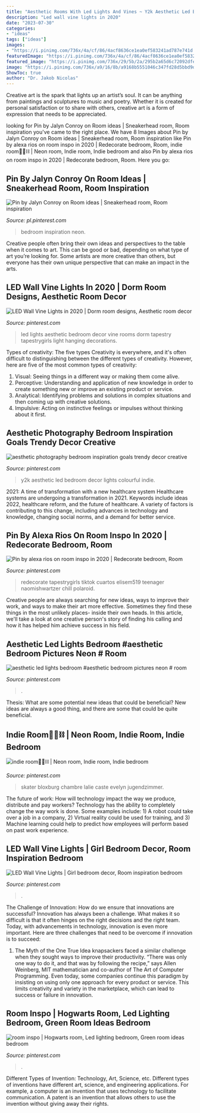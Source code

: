 ```yaml
---
title: "Aesthetic Rooms With Led Lights And Vines ~ Y2k Aesthetic Led Bedroom Decor Lights Colourful Indie"
description: "Led wall vine lights in 2020"
date: "2023-07-30"
categories:
- "ideas"
tags: ["ideas"]
images:
- "https://i.pinimg.com/736x/4a/cf/86/4acf8636ce1ea0ef583241ad787e741d.jpg"
featuredImage: "https://i.pinimg.com/736x/4a/cf/86/4acf8636ce1ea0ef583241ad787e741d.jpg"
featured_image: "https://i.pinimg.com/736x/29/5b/2a/295b2a65d6c72092dfeed344e2b3e3eb.jpg"
image: "https://i.pinimg.com/736x/a9/16/8b/a9168b5551046c347fd28d5bbd9d6eb7.jpg"
ShowToc: true
author: "Dr. Jakob Nicolas"
---
```



Creative art is the spark that lights up an artist’s soul. It can be anything from paintings and sculptures to music and poetry. Whether it is created for personal satisfaction or to share with others, creative art is a form of expression that needs to be appreciated.

	

		
looking for Pin by Jalyn Conroy on Room ideas | Sneakerhead room, Room inspiration you've came to the right place. We have 8 Images about Pin by Jalyn Conroy on Room ideas | Sneakerhead room, Room inspiration like Pin by alexa rios on room inspo in 2020 | Redecorate bedroom, Room, indie room🔮💫⛓ | Neon room, Indie room, Indie bedroom and also Pin by alexa rios on room inspo in 2020 | Redecorate bedroom, Room. Here you go:
		
    
## Pin By Jalyn Conroy On Room Ideas | Sneakerhead Room, Room Inspiration

<img loading=lazy src="https://i.pinimg.com/736x/47/81/ad/4781ad09a22c4d55c6eae16248a72663.jpg" onerror="this.onerror=null;this.src='https://tse4.mm.bing.net/th?id=OIP.PsfkVKSJUv0UbD4xIcAUnQHaOn&amp;pid=15.1';" alt="Pin by Jalyn Conroy on Room ideas | Sneakerhead room, Room inspiration">

_Source: pl.pinterest.com_

>bedroom inspiration neon. 

	

Creative people often bring their own ideas and perspectives to the table when it comes to art. This can be good or bad, depending on what type of art you’re looking for. Some artists are more creative than others, but everyone has their own unique perspective that can make an impact in the arts.

    
## LED Wall Vine Lights In 2020 | Dorm Room Designs, Aesthetic Room Decor

<img loading=lazy src="https://i.pinimg.com/736x/38/d5/59/38d559af2f181a23f3cc649da5f64aa3.jpg" onerror="this.onerror=null;this.src='https://tse4.mm.bing.net/th?id=OIP.FD2A28ZzLRbKdV1YG8rwxQHaJ2&amp;pid=15.1';" alt="LED Wall Vine Lights in 2020 | Dorm room designs, Aesthetic room decor">

_Source: pinterest.com_

>led lights aesthetic bedroom decor vine rooms dorm tapestry tapestrygirls light hanging decorations. 

	

Types of creativity: The five types
Creativity is everywhere, and it's often difficult to distinguishing between the different types of creativity. However, here are five of the most common types of creativity:
1. Visual: Seeing things in a different way or making them come alive.
2. Perceptive: Understanding and application of new knowledge in order to create something new or improve an existing product or service. 
3. Analytical: Identifying problems and solutions in complex situations and then coming up with creative solutions. 
4. Impulsive: Acting on instinctive feelings or impulses without thinking about it first. 

    
## Aesthetic Photography Bedroom Inspiration Goals Trendy Decor Creative

<img loading=lazy src="https://i.pinimg.com/736x/a9/16/8b/a9168b5551046c347fd28d5bbd9d6eb7.jpg" onerror="this.onerror=null;this.src='https://tse1.mm.bing.net/th?id=OIP.iCSZ82SZAmparPdriwWYUQHaJ4&amp;pid=15.1';" alt="aesthetic photography bedroom inspiration goals trendy decor creative">

_Source: pinterest.com_

>y2k aesthetic led bedroom decor lights colourful indie. 

	

2021: A time of transformation with a new healthcare system
Healthcare systems are undergoing a transformation in 2021. Keywords include ideas 2022, healthcare reform, and the future of healthcare. A variety of factors is contributing to this change, including advances in technology and knowledge, changing social norms, and a demand for better service.

    
## Pin By Alexa Rios On Room Inspo In 2020 | Redecorate Bedroom, Room

<img loading=lazy src="https://i.pinimg.com/736x/83/8a/a4/838aa4d2f52dee28a2c2beb887faf13b.jpg" onerror="this.onerror=null;this.src='https://tse1.mm.bing.net/th?id=OIP.T9d0tWHFXTBnsXPfgY0xMwHaNp&amp;pid=15.1';" alt="Pin by alexa rios on room inspo in 2020 | Redecorate bedroom, Room">

_Source: pinterest.com_

>redecorate tapestrygirls tiktok cuartos elisem519 teenager naomishwartzer chill polaroid. 

	

Creative people are always searching for new ideas, ways to improve their work, and ways to make their art more effective. Sometimes they find these things in the most unlikely places- inside their own heads. In this article, we'll take a look at one creative person's story of finding his calling and how it has helped him achieve success in his field.

    
## Aesthetic Led Lights Bedroom #aesthetic Bedroom Pictures Neon # Room

<img loading=lazy src="https://i.pinimg.com/736x/df/0b/63/df0b638f2f86451646cc7377fb8642a2.jpg" onerror="this.onerror=null;this.src='https://tse1.mm.bing.net/th?id=OIP.Y3hxZTIsu1v7XiDxx2TZTgHaL7&amp;pid=15.1';" alt="aesthetic led lights bedroom #aesthetic bedroom pictures neon # room">

_Source: pinterest.com_

>. 

	

Thesis: What are some potential new ideas that could be beneficial?
New ideas are always a good thing, and there are some that could be quite beneficial.

    
## Indie Room🔮💫⛓ | Neon Room, Indie Room, Indie Bedroom

<img loading=lazy src="https://i.pinimg.com/736x/29/5b/2a/295b2a65d6c72092dfeed344e2b3e3eb.jpg" onerror="this.onerror=null;this.src='https://tse4.mm.bing.net/th?id=OIP.O1Nm2sBd1qNZ0-tiGoCDwgHaNK&amp;pid=15.1';" alt="indie room🔮💫⛓ | Neon room, Indie room, Indie bedroom">

_Source: pinterest.com_

>skater bloxburg chambre lalie caste evelyn jugendzimmer. 

	

The future of work: How will technology impact the way we produce, distribute and pay workers?
Technology has the ability to completely change the way work is done. Some examples include: 1) A robot could take over a job in a company, 2) Virtual reality could be used for training, and 3) Machine learning could help to predict how employees will perform based on past work experience.

    
## LED Wall Vine Lights | Girl Bedroom Decor, Room Inspiration Bedroom

<img loading=lazy src="https://i.pinimg.com/736x/33/b4/cd/33b4cdb63fb6235eb358c97eeff2cd1d.jpg" onerror="this.onerror=null;this.src='https://tse1.mm.bing.net/th?id=OIP.36TMNQOk4zpwqyht1Sc5wQHaNJ&amp;pid=15.1';" alt="LED Wall Vine Lights | Girl bedroom decor, Room inspiration bedroom">

_Source: pinterest.com_

>. 

	

The Challenge of Innovation: How do we ensure that innovations are successful?
Innovation has always been a challenge. What makes it so difficult is that it often hinges on the right decisions and the right team. Today, with advancements in technology, innovation is even more important. Here are three challenges that need to be overcome if innovation is to succeed:
1. The Myth of the One True Idea
 knapsackers faced a similar challenge when they sought ways to improve their productivity. “There was only one way to do it, and that was by following the recipe,” says Allen Weinberg, MIT mathematician and co-author of The Art of Computer Programming. Even today, some companies continue this paradigm by insisting on using only one approach for every product or service. This limits creativity and variety in the marketplace, which can lead to success or failure in innovation.


    
## Room Inspo | Hogwarts Room, Led Lighting Bedroom, Green Room Ideas Bedroom

<img loading=lazy src="https://i.pinimg.com/736x/4a/cf/86/4acf8636ce1ea0ef583241ad787e741d.jpg" onerror="this.onerror=null;this.src='https://tse3.mm.bing.net/th?id=OIP.iK-f_69gC0OERj-jct8kdAHaN8&amp;pid=15.1';" alt="room inspo | Hogwarts room, Led lighting bedroom, Green room ideas bedroom">

_Source: pinterest.com_

>. 

	

Different Types of Invention: Technology, Art, Science, etc.
Different types of inventions have different art, science, and engineering applications. For example, a computer is an invention that uses technology to facilitate communication. A patent is an invention that allows others to use the invention without giving away their rights.

